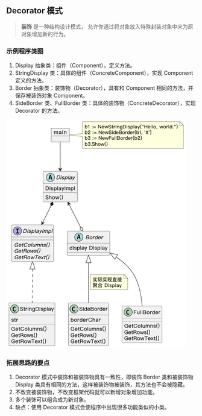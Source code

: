 ## Decorator 模式

> **装饰** 是一种结构设计模式， 允许你通过将对象放入特殊封装对象中来为原对象增加新的行为。

### 示例程序类图

1. Display 抽象类：组件（Component），定义方法。
2. StringDisplay 类：具体的组件（ConcreteComponent），实现 Component 定义的方法。
3. Border 抽象类：装饰物（Decorator），具有和 Component 相同的方法，并保存被装饰对象 Component。
4. SideBorder 类、FullBorder 类：具体的装饰物（ConcreteDecorator），实现 Decorator 的方法。

![decorator](./decorator.png)

### 拓展思路的要点

1. Decorator 模式中装饰和被装饰物具有一致性，即装饰 Border 类和被装饰物 Display 类具有相同的方法，这样被装饰物被装饰，其方法也不会被隐藏。
2. 不改变被装饰物，不改变框架代码就可以新增对象增加功能。
3. 多个装饰可以组合成为新对象。
4. 缺点：使用 Decorator 模式会使程序中出现很多功能类似的小类。
